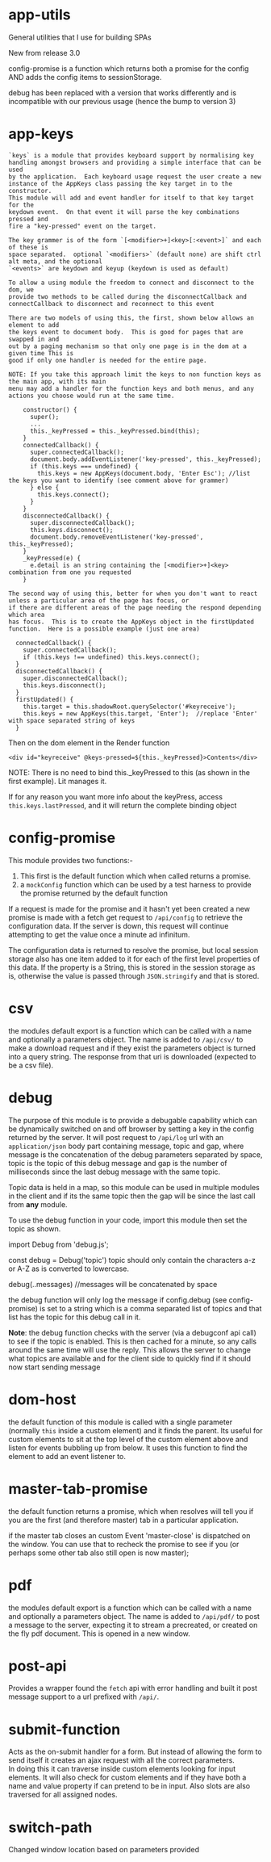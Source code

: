 # app-utils
General utilities that I use for building SPAs 

New from release 3.0

config-promise is a function which returns both a promise for the config AND adds the config items to sessionStorage.

debug has been replaced with a version that works differently and is incompatible with our previous usage (hence the bump to version 3)

# app-keys

    `keys` is a module that provides keyboard support by normalising key
    handling amongst browsers and providing a simple interface that can be used
    by the application.  Each keyboard usage request the user create a new
    instance of the AppKeys class passing the key target in to the constructor.
    This module will add and event handler for itself to that key target for the
    keydown event.  On that event it will parse the key combinations pressed and
    fire a "key-pressed" event on the target.

    The key grammer is of the form `[<modifier>+]<key>[:<event>]` and each of these is
    space separated.  optional `<modifiers>` (default none) are shift ctrl alt meta, and the optional 
    `<events>` are keydown and keyup (keydown is used as default) 

    To allow a using module the freedom to connect and disconnect to the dom, we
    provide two methods to be called during the disconnectCallback and
    connectCallback to disconnect and reconnect to this event

    There are two models of using this, the first, shown below allows an element to add
    the keys event to document body.  This is good for pages that are swapped in and
    out by a paging mechanism so that only one page is in the dom at a given time This is
    good if only one handler is needed for the entire page.

    NOTE: If you take this approach limit the keys to non function keys as the main app, with its main 
    menu may add a handler for the function keys and both menus, and any actions you choose would run at the same time.

```
    constructor() {
      super();
      ...
      this._keyPressed = this._keyPressed.bind(this);
    }
    connectedCallback() {
      super.connectedCallback();
      document.body.addEventListener('key-pressed', this._keyPressed);
      if (this.keys === undefined) {
        this.keys = new AppKeys(document.body, 'Enter Esc'); //list the keys you want to identify (see comment above for grammer)
      } else {
        this.keys.connect();
      }
    }
    disconnectedCallback() {
      super.disconnectedCallback();
      this.keys.disconnect();
      document.body.removeEventListener('key-pressed', this._keyPressed);
    }
    _keyPressed(e) {
      e.detail is an string containing the [<modifier>+]<key> combination from one you requested
    }
```

    The second way of using this, better for when you don't want to react unless a particular area of the page has focus, or
    if there are different areas of the page needing the respond depending which area
    has focus.  This is to create the AppKeys object in the firstUpdated function.  Here is a possible example (just one area)

```
  connectedCallback() {
    super.connectedCallback();
    if (this.keys !== undefined) this.keys.connect();
  }
  disconnectedCallback() {
    super.disconnectedCallback();
    this.keys.disconnect();
  }
  firstUpdated() {
    this.target = this.shadowRoot.querySelector('#keyreceive');
    this.keys = new AppKeys(this.target, 'Enter');  //replace 'Enter' with space separated string of keys
  }
```  
  Then on the dom element in the Render function

  `<div id="keyreceive" @keys-pressed=${this._keyPressed}>Contents</div>`

  NOTE: There is no need to bind this._keyPressed to this (as shown in the first example).  Lit manages it.

  If for any reason you want more info about the keyPress, access
  `this.keys.lastPressed`, and it will return the complete binding object


# config-promise

  This module provides two functions:-

  1. This first is the default function which when called returns a promise. 
  2. a `mockConfig` function which can be used by a test harness to provide the promise returned by the default function
  
  If a request is made for the promise and it hasn't yet been created a new promise is made with a fetch get request to `/api/config`
  to retrieve the configuration data.  If the server is down, this request will continue attempting to get the value once a minute ad
  infinitum.

  The configuration data is returned to resolve the promise, but local session
  storage also has one item added to it for each of the first level properties
  of this data.  If the property is a String, this is stored in the session
  storage as is, otherwise the value is passed through `JSON.stringify` and that is stored. 

# csv

  the modules default export is a function which can be called with a name and optionally a parameters object.  The name is added to `/api/csv/` to make a download request and if they exist the parameters object is turned into a query string.  The response from that uri is downloaded (expected to be a csv file).

# debug

The purpose of this module is to provide a debugable capability which can be
  dynamically switched on and off browser by setting a key in the config
  returned by the server. It will post request to `/api/log` url with an
  `application/json` body part containing message, topic and gap, where message is
  the concatenation of the debug parameters separated by space, topic is the
  topic of this debug message and gap is the number of milliseconds since the
  last debug message with the same topic.

  Topic data is held in a map, so this module can be used in multiple modules in
  the client and if its the same topic then the gap will be since the last call
  from **any** module.

  To use the debug function in your code, import this module then set the topic
  as shown.

  import Debug from 'debug.js';

  const debug = Debug('topic') topic should only contain the characters a-z or
  A-Z as is converted to lowercase.

  debug(..messages) //messages will be concatenated by space

  the debug function will only log the message if config.debug (see
  config-promise) is set to a string which is a comma separated list of topics
  and that list has the topic for this debug call in it.

  **Note**: the debug function checks with the server (via a debugconf api call)
  to see if the topic is enabled.  This is then cached for a minute, so any
  calls around the same time will use the reply.  This allows the server to
  change what topics are available and for the client side to quickly find if it
  should now start sending message

# dom-host

  the default function of this module is called with a single parameter (normally `this` inside a custom element)
  and it finds the parent.  Its useful for custom elements to sit at the top level of the custom element above and listen for
  events bubbling up from below.  It uses this function to find the element to add an event listener to.

# master-tab-promise

the default function returns a promise, which when resolves will tell you if you are the first (and therefore master) tab in a particular application.

if the master tab closes an custom Event 'master-close' is dispatched on the window.  You can use that to recheck the promise to see if you (or perhaps some other tab also still open is now master);


# pdf

the modules default export is a function which can be called with a name and optionally a parameters object.  The name is added to `/api/pdf/` to post a message to the server, expecting it to stream a precreated, or created on the fly pdf document.  This is opened in a new window.

# post-api

Provides a wrapper found the `fetch` api with error handling and built it post message support to a url prefixed with `/api/`.  

# submit-function

Acts as the on-submit handler for a form.  But instead of allowing the form to send itself it creates an ajax request with all the correct parameters.  
In doing this it can traverse inside custom elements looking for input elements. It will also check for custom elements and if they have both a name and value property if can pretend to be in input.  Also slots are also traversed for all assigned nodes.


# switch-path

Changed window location based on parameters provided
